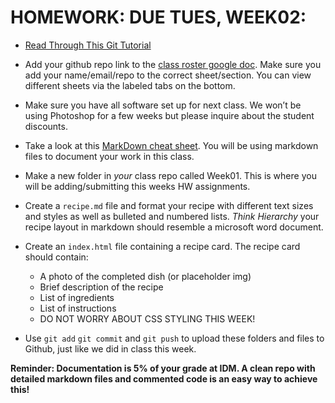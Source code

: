 # HOMEWORK: DUE TUES, WEEK02:

- [Read Through This Git Tutorial](http://rogerdudler.github.io/git-guide/)

- Add your github repo link to the [class roster google doc](https://docs.google.com/spreadsheets/d/1uGzKrB2rdEP1J1wsJKLd_fUrd7sKKy0NIoaOFy8lzvI/edit?usp=sharing).
  Make sure you add your name/email/repo to the correct sheet/section. You can view different sheets via the labeled tabs on the bottom.

- Make sure you have all software set up for next class. We won’t be using Photoshop for a few weeks but please inquire about the student discounts.

- Take a look at this [MarkDown cheat sheet](https://www.markdownguide.org/cheat-sheet/). You will be using markdown files to document your work in this class.

- Make a new folder in _your_ class repo called Week01. This is where you will be adding/submitting this weeks HW assignments.

- Create a `recipe.md` file and format your recipe with different text sizes and styles as well as bulleted and numbered lists. _Think Hierarchy_ your recipe layout in markdown should resemble a microsoft word document.

- Create an `index.html` file containing a recipe card. The recipe card should contain:

  - A photo of the completed dish (or placeholder img)
  - Brief description of the recipe
  - List of ingredients
  - List of instructions
  - DO NOT WORRY ABOUT CSS STYLING THIS WEEK!

- Use `git add` `git commit` and `git push` to upload these folders and files to Github, just like we did in class this week.

**Reminder: Documentation is 5% of your grade at IDM. A clean repo with detailed markdown files and commented code is an easy way to achieve this!**
